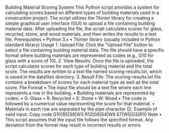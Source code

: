 Building Material Scoring System
This Python script provides a system for calculating scores based on different types of building materials used in a construction project. The script utilizes the Tkinter library for creating a simple graphical user interface (GUI) to upload a file containing building material data. After uploading the file, the script calculates scores for glass, recycled, stone, and wood materials, and then writes the results to a text file.
Prerequisites
•
Python 3.x
•
Tkinter library (usually included in Python standard library)
Usage
1.
Upload File: Click the "Upload File" button to select a file containing building material data. The file should have a specific format where building materials are represented as codes (e.g., G10 for glass with a score of 10).
2.
View Results: Once the file is uploaded, the script calculates scores for each type of building material and the total score. The results are written to a text file named scoring-results.txt, which is saved in the datafiles directory.
3.
Result File: The scoring-results.txt file contains a breakdown of scores for each material type as well as the total score.
File Format
•
The input file should be a text file where each line represents a row in the building.
•
Building materials are represented by codes:
•
G: Glass
•
R: Recycled
•
S: Stone
•
W: Wood
•
The code is followed by a numerical value representing the score for that material.
•
Materials in each row are separated by the pipe character (|).
Example of valid input:
Copy code
G10|R5|S8|W3 R12|G6|S4|W9 S7|W5|G3|R10
Note
•
This script assumes that the input file follows the specified format. Any deviation from the format may result in incorrect results or errors.
